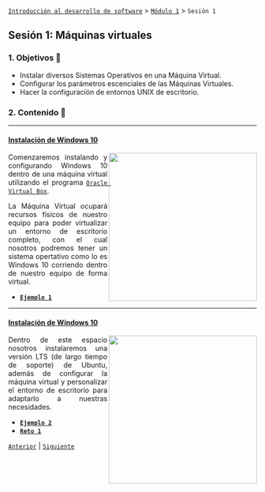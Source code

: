 [`Introducción al desarrollo de software`](../../README.md) > [`Módulo 1`](../README.md) > `Sesión 1`

## Sesión 1: Máquinas virtuales 

<div style="text-align: justify;">

### 1. Objetivos :dart:

 - Instalar diversos Sistemas Operativos en una Máquina Virtual.
 - Configurar los parámetros escenciales de las Máquinas Virtuales.
 - Hacer la configuración de entornos UNIX de escritorio.

### 2. Contenido :blue_book:

 ---

 #### <ins> Instalación de Windows 10 </ins>

 <img src="https://banner2.cleanpng.com/20180403/see/kisspng-windows-10-iot-microsoft-windows-iot-10-5ac43d72549f17.0983668915228102263466.jpg" align="right" width="300"> 

Comenzaremos instalando y configurando Windows 10 dentro de una máquina virtual utilizando el programa [`Oracle Virtual Box`](https://www.virtualbox.org/).

La Máquina Virtual ocupará recursos físicos de nuestro equipo para poder virtualizar un entorno de escritorio completo, con el cual nosotros podremos tener un sistema opertativo como lo es Windows 10 corriendo dentro de nuestro equipo de forma virtual.

- [**`Ejemplo 1`**](Ejemplo-01/README.md)

--- 

#### <ins> Instalación de Windows 10 </ins>

 <img src="https://logonoid.com/images/ubuntu-logo.png" align="right" width="300"> 

Dentro de este espacio nosotros instalaremos una versión LTS (de largo tiempo de soporte) de Ubuntu, además de configurar la máquina virtual y personalizar el entorno de escritorio para adaptarlo a nuestras necesidades.

- [**`Ejemplo 2`**](Ejemplo-02/README.md)
- [**`Reto 1`**](Reto-01/README.md)

 [`Anterior`](../README.md) | [`Siguiente`](Ejemplo-01/README.md)